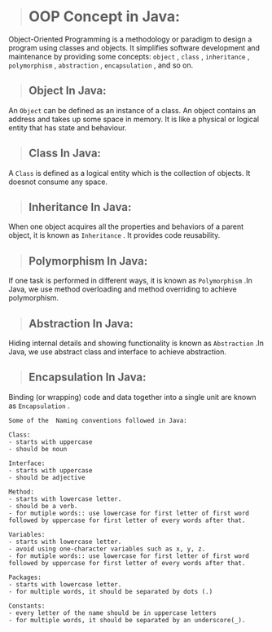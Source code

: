 > # OOP Concept in Java:
 
 Object-Oriented Programming is a methodology or paradigm to design a program using classes and objects. It simplifies software development and maintenance by providing some concepts: `object` , `class` , `inheritance` , `polymorphism` , `abstraction` , `encapsulation` , and so on.

 > ## Object In Java:

An `Object` can be defined as an instance of a class. An object contains an address and takes up some space in memory. It is like a physical or logical entity that has state and behaviour.

> ## Class In Java:

A `Class` is defined as a logical entity which is the collection of objects. It doesnot consume any space.

> ## Inheritance In Java:

When one object acquires all the properties and behaviors of a parent object, it is known as `Inheritance` . It provides code reusability.

> ## Polymorphism In Java:

If one task is performed in different ways, it is known as `Polymorphism` .In Java, we use method overloading and method overriding to achieve polymorphism.

> ## Abstraction In Java:

Hiding internal details and showing functionality is known as `Abstraction` .In Java, we use abstract class and interface to achieve abstraction.

> ## Encapsulation In Java:

Binding (or wrapping) code and data together into a single unit are known as `Encapsulation` . 

```
Some of the  Naming conventions followed in Java:

Class:
- starts with uppercase
- should be noun

Interface:
- starts with uppercase
- should be adjective

Method:
- starts with lowercase letter.
- should be a verb.
- for mutiple words:: use lowercase for first letter of first word followed by uppercase for first letter of every words after that.

Variables:
- starts with lowercase letter.
- avoid using one-character variables such as x, y, z.
- for mutiple words:: use lowercase for first letter of first word followed by uppercase for first letter of every words after that.

Packages:
- starts with lowercase letter.
- for multiple words, it should be separated by dots (.)

Constants:
- every letter of the name should be in uppercase letters
- for multiple words, it should be separated by an underscore(_).





